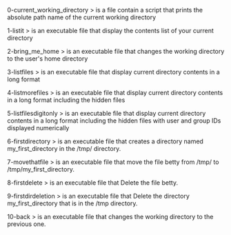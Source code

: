 0-current_working_directory > is a file contain a script that prints the absolute path name of the current working directory

1-listit > is an executable file that display the contents list of your current directory

2-bring_me_home > is an executable file that changes the working directory to the user's home directory

3-listfiles > is an executable file that display current directory contents in a long format

4-listmorefiles > is an executable file that display current directory contents in a long format including the hidden files

5-listfilesdigitonly > is an executable file that display current directory contents in a long format including the hidden files with user and group IDs displayed numerically

6-firstdirectory > is an executable file that creates a directory named my_first_directory in the /tmp/ directory.

7-movethatfile >  is an executable file that move the file betty from /tmp/ to /tmp/my_first_directory.

8-firstdelete >  is an executable file that Delete the file betty.

9-firstdirdeletion >  is an executable file that Delete the directory my_first_directory that is in the /tmp directory.

10-back >  is an executable file that changes the working directory to the previous one.